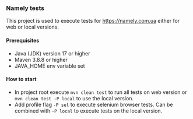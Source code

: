 ### Namely tests

This project is used to execute tests for https://namely.com.ua either for web or local versions.

#### Prerequisites

* Java (JDK) version 17 or higher
* Maven 3.8.8 or higher
* JAVA_HOME env variable set

#### How to start

- In project root execute `mvn clean test` to run all tests on web version or `mvn clean test -P local` to use the local version.
- Add profile flag `-P sel` to execute selenium browser tests. Can be combined with `-P local` to execute tests on the local version. 
